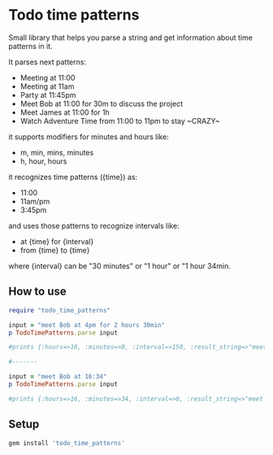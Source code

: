 Todo time patterns
=========

Small library that helps you parse a string and get information
about time patterns in it.

It parses next patterns:

  * Meeting at 11:00
  * Meeting at 11am
  * Party at 11:45pm
  * Meet Bob at 11:00 for 30m to discuss the project
  * Meet James at 11:00 for 1h
  * Watch Adventure Time from 11:00 to 11pm to stay ~CRAZY~

it supports modifiers for minutes and hours like:

  * m, min, mins, minutes
  * h, hour, hours
  
it recognizes time patterns ({time}) as:

  * 11:00
  * 11am/pm
  * 3:45pm
 
and uses those patterns to recognize intervals like:

  * at {time} for {interval}
  * from {time} to {time}
 
where {interval} can be "30 minutes" or "1 hour" or "1 hour 34min.

How to use
-

```ruby
require "todo_time_patterns"

input = "meet Bob at 4pm for 2 hours 30min"
p TodoTimePatterns.parse input

#prints {:hours=>16, :minutes=>0, :interval=>150, :result_string=>"meet Bob"} on screen

#-------

input = "meet Bob at 16:34"
p TodoTimePatterns.parse input

#prints {:hours=>16, :minutes=>34, :interval=>0, :result_string=>"meet Bob"}

```

Setup
-
```ruby
gem install 'todo_time_patterns'
```

    
